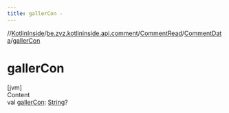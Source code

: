 ```yaml
---
title: gallerCon -
---
```

//[KotlinInside](../../../index.md)/[be.zvz.kotlininside.api.comment](../../index.md)/[CommentRead](../index.md)/[CommentData](index.md)/[gallerCon](galler-con.md)



# gallerCon  
[jvm]  
Content  
val [gallerCon](galler-con.md): [String](https://kotlinlang.org/api/latest/jvm/stdlib/kotlin/-string/index.html)?  



